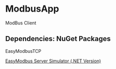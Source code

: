 # ModbusApp
 ModBus Client 

## Dependencies: NuGet Packages 

 EasyModbusTCP
 
 [EasyModbus Server Simulator (.NET Version)](https://sourceforge.net/projects/easymodbustcp/)